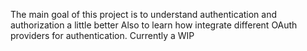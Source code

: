 The main goal of this project is to understand authentication and authorization a little better 
Also to learn how integrate different OAuth providers for authentication.
Currently a WIP
